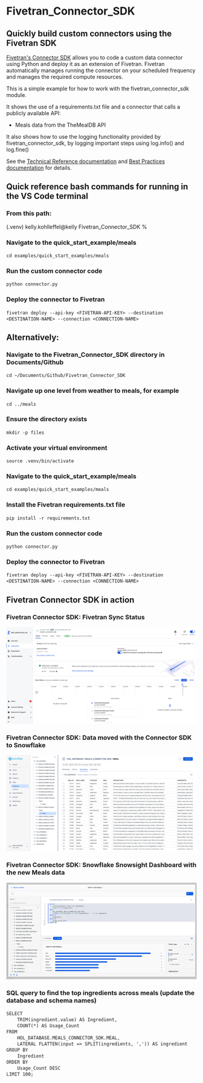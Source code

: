 # Fivetran_Connector_SDK
 ## Quickly build custom connectors using the Fivetran SDK

[Fivetran's Connector SDK](https://fivetran.com/docs/connectors/connector-sdk) allows you to code a custom data connector using Python and deploy it as an extension of Fivetran. Fivetran automatically manages running the connector on your scheduled frequency and manages the required compute resources.

This is a simple example for how to work with the fivetran_connector_sdk module. 

It shows the use of a requirements.txt file and a connector that calls a publicly available API:

- Meals data from the TheMealDB API

It also shows how to use the logging functionality provided by fivetran_connector_sdk, by logging important steps using log.info() and log.fine()

See the [Technical Reference documentation](https://fivetran.com/docs/connectors/connector-sdk/technical-reference#update) and [Best Practices documentation](https://fivetran.com/docs/connectors/connector-sdk/best-practices) for details.

## Quick reference bash commands for running in the VS Code terminal

### From this path: 
(.venv) kelly.kohlleffel@kelly Fivetran_Connector_SDK %

### Navigate to the quick_start_example/meals
```
cd examples/quick_start_examples/meals
```
### Run the custom connector code
```
python connector.py
```
### Deploy the connector to Fivetran
```
fivetran deploy --api-key <FIVETRAN-API-KEY> --destination <DESTINATION-NAME> --connection <CONNECTION-NAME>
```
## Alternatively: 

### Navigate to the Fivetran_Connector_SDK directory in Documents/Github
```
cd ~/Documents/Github/Fivetran_Connector_SDK
```
### Navigate up one level from weather to meals, for example
```
cd ../meals
```
### Ensure the directory exists
```
mkdir -p files
```
### Activate your virtual environment
```
source .venv/bin/activate
```
### Navigate to the quick_start_example/meals
```
cd examples/quick_start_examples/meals
```
### Install the Fivetran requirements.txt file
```
pip install -r requirements.txt
```
### Run the custom connector code
```
python connector.py
```
### Deploy the connector to Fivetran
```
fivetran deploy --api-key <FIVETRAN-API-KEY> --destination <DESTINATION-NAME> --connection <CONNECTION-NAME>
```
## Fivetran Connector SDK in action

### Fivetran Connector SDK: Fivetran Sync Status

![Fivetran Sync Status Screenshot](./images/fivetran_syncstatus_meals_connector_sdk.png)

### Fivetran Connector SDK: Data moved with the Connector SDK to Snowflake

![Snowflake Snowsight Data Preview Screenshot](./images/snowflake_snowsight_datapreview_meals_connector_sdk.png)

### Fivetran Connector SDK: Snowflake Snowsight Dashboard with the new Meals data

![Snowflake Snowsight Dashboard Screenshot](./images/snowflake_snowsight_dashboard_meals_connector_sdk.png)

### SQL query to find the top ingredients across meals (update the database and schema names)
```
SELECT 
    TRIM(ingredient.value) AS Ingredient,
    COUNT(*) AS Usage_Count
FROM 
    HOL_DATABASE.MEALS_CONNECTOR_SDK.MEAL,
    LATERAL FLATTEN(input => SPLIT(ingredients, ',')) AS ingredient
GROUP BY 
    Ingredient
ORDER BY 
    Usage_Count DESC
LIMIT 100;
```
